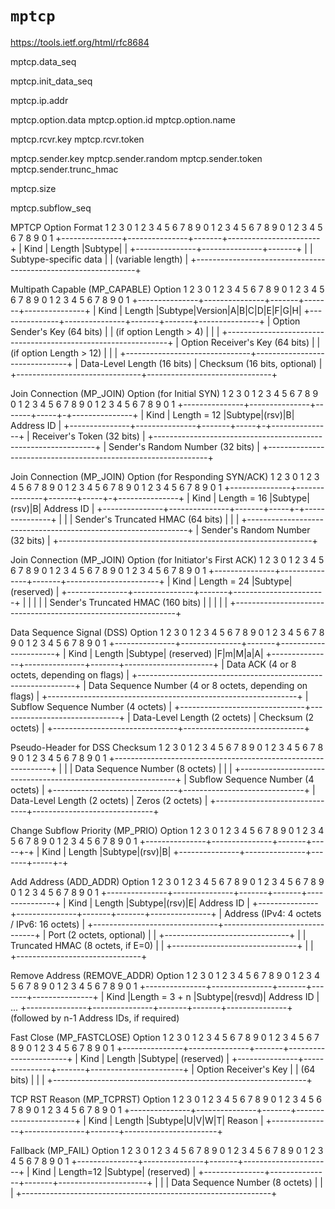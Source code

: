 # `mptcp`

https://tools.ietf.org/html/rfc8684

mptcp.data_seq

mptcp.init_data_seq

mptcp.ip.addr

mptcp.option.data
mptcp.option.id
mptcp.option.name

mptcp.rcvr.key
mptcp.rcvr.token

mptcp.sender.key
mptcp.sender.random
mptcp.sender.token
mptcp.sender.trunc_hmac

mptcp.size

mptcp.subflow_seq

MPTCP Option Format
                     1                   2                   3
 0 1 2 3 4 5 6 7 8 9 0 1 2 3 4 5 6 7 8 9 0 1 2 3 4 5 6 7 8 9 0 1
+---------------+---------------+-------+-----------------------+
|     Kind      |    Length     |Subtype|                       |
+---------------+---------------+-------+                       |
|                     Subtype-specific data                     |
|                       (variable length)                       |
+---------------------------------------------------------------+

Multipath Capable (MP_CAPABLE) Option
                     1                   2                   3
 0 1 2 3 4 5 6 7 8 9 0 1 2 3 4 5 6 7 8 9 0 1 2 3 4 5 6 7 8 9 0 1
+---------------+---------------+-------+-------+---------------+
|     Kind      |    Length     |Subtype|Version|A|B|C|D|E|F|G|H|
+---------------+---------------+-------+-------+---------------+
|                   Option Sender's Key (64 bits)               |
|                      (if option Length > 4)                   |
|                                                               |
+---------------------------------------------------------------+
|                  Option Receiver's Key (64 bits)              |
|                      (if option Length > 12)                  |
|                                                               |
+-------------------------------+-------------------------------+
|  Data-Level Length (16 bits)  |  Checksum (16 bits, optional) |
+-------------------------------+-------------------------------+

Join Connection (MP_JOIN) Option (for Initial SYN)
                     1                   2                   3
 0 1 2 3 4 5 6 7 8 9 0 1 2 3 4 5 6 7 8 9 0 1 2 3 4 5 6 7 8 9 0 1
+---------------+---------------+-------+-----+-+---------------+
|     Kind      |  Length = 12  |Subtype|(rsv)|B|   Address ID  |
+---------------+---------------+-------+-----+-+---------------+
|                   Receiver's Token (32 bits)                  |
+---------------------------------------------------------------+
|                Sender's Random Number (32 bits)               |
+---------------------------------------------------------------+

Join Connection (MP_JOIN) Option (for Responding SYN/ACK)
                     1                   2                   3
 0 1 2 3 4 5 6 7 8 9 0 1 2 3 4 5 6 7 8 9 0 1 2 3 4 5 6 7 8 9 0 1
+---------------+---------------+-------+-----+-+---------------+
|     Kind      |  Length = 16  |Subtype|(rsv)|B|   Address ID  |
+---------------+---------------+-------+-----+-+---------------+
|                                                               |
|                Sender's Truncated HMAC (64 bits)              |
|                                                               |
+---------------------------------------------------------------+
|                Sender's Random Number (32 bits)               |
+---------------------------------------------------------------+

Join Connection (MP_JOIN) Option (for Initiator's First ACK)
                     1                   2                   3
 0 1 2 3 4 5 6 7 8 9 0 1 2 3 4 5 6 7 8 9 0 1 2 3 4 5 6 7 8 9 0 1
+---------------+---------------+-------+-----------------------+
|     Kind      |  Length = 24  |Subtype|      (reserved)       |
+---------------+---------------+-------+-----------------------+
|                                                               |
|                                                               |
|              Sender's Truncated HMAC (160 bits)               |
|                                                               |
|                                                               |
+---------------------------------------------------------------+

Data Sequence Signal (DSS) Option
                     1                   2                   3
 0 1 2 3 4 5 6 7 8 9 0 1 2 3 4 5 6 7 8 9 0 1 2 3 4 5 6 7 8 9 0 1
+---------------+---------------+-------+----------------------+
|     Kind      |    Length     |Subtype| (reserved) |F|m|M|a|A|
+---------------+---------------+-------+----------------------+
|           Data ACK (4 or 8 octets, depending on flags)       |
+--------------------------------------------------------------+
|   Data Sequence Number (4 or 8 octets, depending on flags)   |
+--------------------------------------------------------------+
|              Subflow Sequence Number (4 octets)              |
+-------------------------------+------------------------------+
|  Data-Level Length (2 octets) |      Checksum (2 octets)     |
+-------------------------------+------------------------------+

Pseudo-Header for DSS Checksum
                     1                   2                   3
 0 1 2 3 4 5 6 7 8 9 0 1 2 3 4 5 6 7 8 9 0 1 2 3 4 5 6 7 8 9 0 1
+--------------------------------------------------------------+
|                                                              |
|                Data Sequence Number (8 octets)               |
|                                                              |
+--------------------------------------------------------------+
|              Subflow Sequence Number (4 octets)              |
+-------------------------------+------------------------------+
|  Data-Level Length (2 octets) |        Zeros (2 octets)      |
+-------------------------------+------------------------------+

Change Subflow Priority (MP_PRIO) Option
                     1                   2                   3
 0 1 2 3 4 5 6 7 8 9 0 1 2 3 4 5 6 7 8 9 0 1 2 3 4 5 6 7 8 9 0 1
+---------------+---------------+-------+-----+-+
|     Kind      |     Length    |Subtype|(rsv)|B|
+---------------+---------------+-------+-----+-+

Add Address (ADD_ADDR) Option
                     1                   2                   3
 0 1 2 3 4 5 6 7 8 9 0 1 2 3 4 5 6 7 8 9 0 1 2 3 4 5 6 7 8 9 0 1
+---------------+---------------+-------+-------+---------------+
|     Kind      |     Length    |Subtype|(rsv)|E|  Address ID   |
+---------------+---------------+-------+-------+---------------+
|           Address (IPv4: 4 octets / IPv6: 16 octets)          |
+-------------------------------+-------------------------------+
|   Port (2 octets, optional)   |                               |
+-------------------------------+                               |
|                Truncated HMAC (8 octets, if E=0)              |
|                               +-------------------------------+
|                               |
+-------------------------------+

Remove Address (REMOVE_ADDR) Option
                     1                   2                   3
 0 1 2 3 4 5 6 7 8 9 0 1 2 3 4 5 6 7 8 9 0 1 2 3 4 5 6 7 8 9 0 1
+---------------+---------------+-------+-------+---------------+
|     Kind      |Length = 3 + n |Subtype|(resvd)|   Address ID  | ...
+---------------+---------------+-------+-------+---------------+
						  (followed by n-1 Address IDs, if required)

Fast Close (MP_FASTCLOSE) Option
                     1                   2                   3
 0 1 2 3 4 5 6 7 8 9 0 1 2 3 4 5 6 7 8 9 0 1 2 3 4 5 6 7 8 9 0 1
+---------------+---------------+-------+-----------------------+
|     Kind      |    Length     |Subtype|      (reserved)       |
+---------------+---------------+-------+-----------------------+
|                      Option Receiver's Key                    |
|                            (64 bits)                          |
|                                                               |
+---------------------------------------------------------------+

TCP RST Reason (MP_TCPRST) Option
                     1                   2                   3
 0 1 2 3 4 5 6 7 8 9 0 1 2 3 4 5 6 7 8 9 0 1 2 3 4 5 6 7 8 9 0 1
+---------------+---------------+-------+-----------------------+
|     Kind      |    Length     |Subtype|U|V|W|T|    Reason     |
+---------------+---------------+-------+-----------------------+

Fallback (MP_FAIL) Option
                     1                   2                   3
 0 1 2 3 4 5 6 7 8 9 0 1 2 3 4 5 6 7 8 9 0 1 2 3 4 5 6 7 8 9 0 1
+---------------+---------------+-------+----------------------+
|     Kind      |   Length=12   |Subtype|      (reserved)      |
+---------------+---------------+-------+----------------------+
|                                                              |
|                 Data Sequence Number (8 octets)              |
|                                                              |
+--------------------------------------------------------------+
